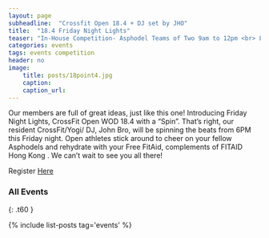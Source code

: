```yaml
---
layout: page
subheadline:  "Crossfit Open 18.4 + DJ set by JHO"
title:  "18.4 Friday Night Lights"
teaser: "In-House Competition- Asphodel Teams of Two 9am to 12pm <br> Launch Events - 10am to 2pm"
categories: events
tags: events competition
header: no
image:
    title: posts/18point4.jpg
    caption:
    caption_url:
---
```


Our members are full of great ideas, just like this one! Introducing Friday Night Lights, CrossFit Open WOD 18.4 with a “Spin”. That’s right, our resident CrossFit/Yogi/ DJ, John Bro, will be spinning the beats from 6PM this Friday night. Open athletes stick around to cheer on your fellow Asphodels and rehydrate with your Free FitAid, complements of FITAID Hong Kong . We can’t wait to see you all there!

Register [Here][1]

### All Events
{: .t60 }

{% include list-posts tag='events' %}

[1]: https://www.facebook.com/events/908413505993002/
